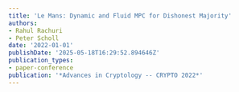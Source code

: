 ```yaml
---
title: 'Le Mans: Dynamic and Fluid MPC for Dishonest Majority'
authors:
- Rahul Rachuri
- Peter Scholl
date: '2022-01-01'
publishDate: '2025-05-18T16:29:52.894646Z'
publication_types:
- paper-conference
publication: '*Advances in Cryptology -- CRYPTO 2022*'
---
```

